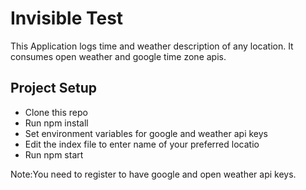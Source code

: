 # Invisible Test

This Application logs time and weather description of any location. It consumes open weather and google time zone apis.

## Project Setup

* Clone this repo
* Run npm install
* Set environment variables for google and weather api keys
* Edit the index file to enter name of your preferred locatio
* Run npm start

Note:You need to register to have google and open weather api keys.